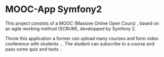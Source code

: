 # MOOC-App Symfony2

This project consists of a MOOC (Massive Online Open Cours) , based on an agile working method (SCRUM), developped by Symfony 2.

Throw this application a former can upload many courses and form video conference with students ... The student can subscribe to a course and pass some quiz and tests .. 


